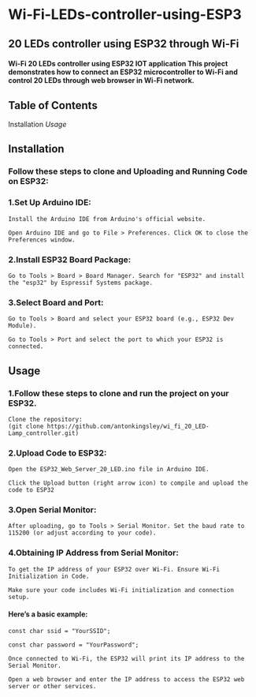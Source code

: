 # Wi-Fi-LEDs-controller-using-ESP3
## 20 LEDs controller using ESP32 through Wi-Fi

#### Wi-Fi 20 LEDs controller using ESP32 IOT application This project demonstrates how to connect an ESP32 microcontroller to Wi-Fi and control 20 LEDs through web browser in Wi-Fi network.

## Table of Contents 
Installation 
*Usage*

## Installation

### Follow these steps to clone and Uploading and Running Code on ESP32:

### 1.Set Up Arduino IDE:

	Install the Arduino IDE from Arduino's official website. 

	Open Arduino IDE and go to File > Preferences. Click OK to close the Preferences window.

### 2.Install ESP32 Board Package:
 
	Go to Tools > Board > Board Manager. Search for "ESP32" and install the "esp32" by Espressif Systems package.

### 3.Select Board and Port:

	Go to Tools > Board and select your ESP32 board (e.g., ESP32 Dev Module). 

	Go to Tools > Port and select the port to which your ESP32 is connected.
## Usage

### 1.Follow these steps to clone and run the project on your ESP32. 
	Clone the repository:
	(git clone https://github.com/antonkingsley/wi_fi_20_LED-Lamp_controller.git)

### 2.Upload Code to ESP32:

	Open the ESP32_Web_Server_20_LED.ino file in Arduino IDE. 

	Click the Upload button (right arrow icon) to compile and upload the code to ESP32

### 3.Open Serial Monitor:

	After uploading, go to Tools > Serial Monitor. Set the baud rate to 115200 (or adjust according to your code).

### 4.Obtaining IP Address from Serial Monitor:

	To get the IP address of your ESP32 over Wi-Fi. Ensure Wi-Fi Initialization in Code. 

	Make sure your code includes Wi-Fi initialization and connection setup.

#### Here’s a basic example: 

	const char ssid = "YourSSID";

	const char password = "YourPassword";

	Once connected to Wi-Fi, the ESP32 will print its IP address to the Serial Monitor.

	Open a web browser and enter the IP address to access the ESP32 web server or other services.




